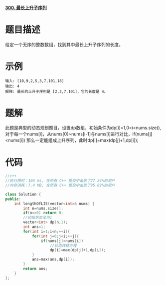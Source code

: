 #### [300. 最长上升子序列](https://leetcode-cn.com/problems/longest-increasing-subsequence/)

# 题目描述

给定一个无序的整数数组，找到其中最长上升子序列的长度。



# 示例

```
输入: [10,9,2,5,3,7,101,18]
输出: 4 
解释: 最长的上升子序列是 [2,3,7,101]，它的长度是 4。
```



# 题解

此题是典型的动态规划题目，设置dp数组，初始条件为dp[i]=1,0<i<nums.size(),对于每一个nums[i]，从nums[0]~nums[i-1]与nums[i]进行对比，if(nums[j]<nums[i]) 那么一定能组成上升序列，此时dp[i]=max(dp[j]+1,dp[i]);



# 代码

```c++
//c++
//执行用时：104 ms, 在所有 C++ 提交中击败了27.24%的用户
//内存消耗：7.4 MB, 在所有 C++ 提交中击败了95.02%的用户

class Solution {
public:
    int lengthOfLIS(vector<int>& nums) {
        int n=nums.size();
        if(n==0) return 0;
        //初始状态全为1
        vector<int> dp(n,1);
        int ans=1;
        for(int i=1;i<n;++i){
            for(int j=0;j<i;++j){
                if(nums[j]<nums[i])
                	//状态转移方程
                    dp[i]=max(dp[j]+1,dp[i]);
            }
            ans=max(ans,dp[i]);
        }
        return ans;
    }
};
```

